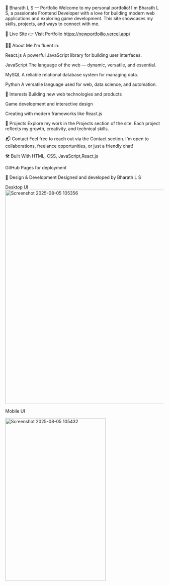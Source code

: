 💼 Bharath L S — Portfolio
Welcome to my personal portfolio! I'm Bharath L S, a passionate Frontend Developer with a love for building modern web applications and exploring game development. This site showcases my skills, projects, and ways to connect with me.

🚀 Live Site 
👉 Visit Portfolio
https://newportfoilio.vercel.app/       

👨‍💻 About Me
I'm fluent in:

React.js A powerful JavaScript library for building user interfaces.

JavaScript The language of the web — dynamic, versatile, and essential.

MySQL A reliable relational database system for managing data.

Python A versatile language used for web, data science, and automation.

🧠 Interests
Building new web technologies and products

Game development and interactive design

Creating with modern frameworks like React.js

📂 Projects
Explore my work in the Projects section of the site. Each project reflects my growth, creativity, and technical skills.

📬 Contact
Feel free to reach out via the Contact section. I'm open to collaborations, freelance opportunities, or just a friendly chat!

🛠️ Built With
HTML, CSS, JavaScript,React.js

GitHub Pages for deployment

🎨 Design & Development
Designed and developed by Bharath L S


Desktop UI  
<img width="1396" height="682" alt="Screenshot 2025-08-05 105356" src="https://github.com/user-attachments/assets/7415a2f7-6d95-4e74-87cc-e41e8606237f" />

Mobile UI

<img width="319" height="518" alt="Screenshot 2025-08-05 105432" src="https://github.com/user-attachments/assets/27543a94-f200-4469-9574-f0d64d0f7ff1" />


